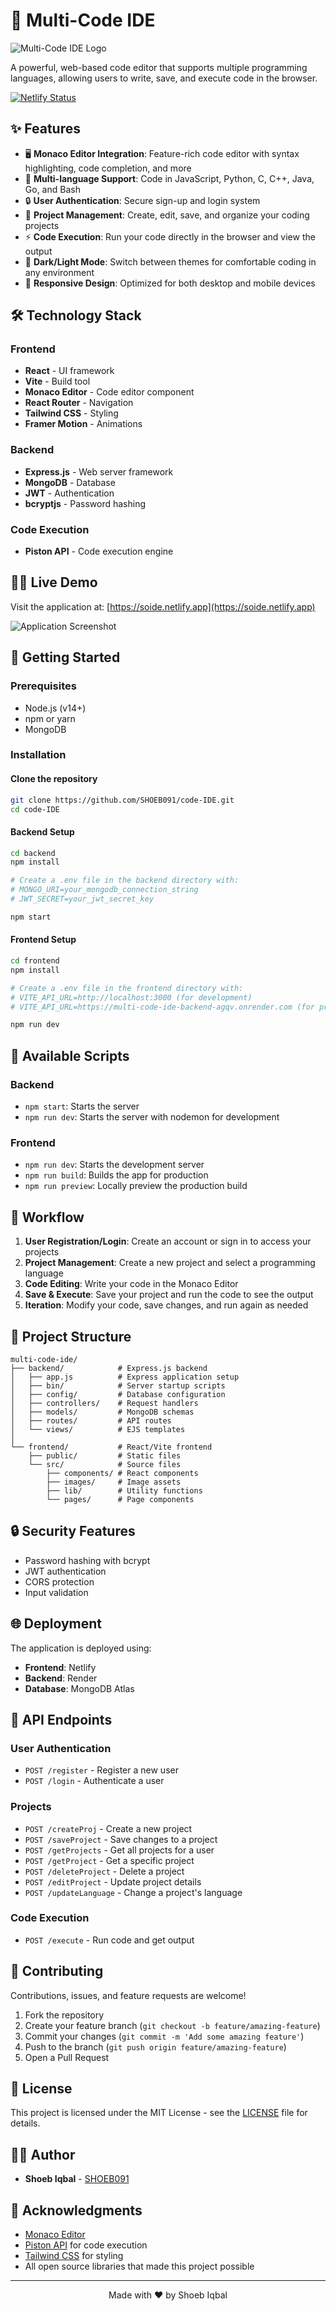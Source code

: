 # 🚀 Multi-Code IDE

![Multi-Code IDE Logo](frontend/src/images/logos/logo.png)

A powerful, web-based code editor that supports multiple programming languages, allowing users to write, save, and execute code in the browser.

[![Netlify Status](https://api.netlify.com/api/v1/badges/your-netlify-badge-id/deploy-status)](https://soide.netlify.app)

## ✨ Features

- 🖥️ **Monaco Editor Integration**: Feature-rich code editor with syntax highlighting, code completion, and more
- 🔄 **Multi-language Support**: Code in JavaScript, Python, C, C++, Java, Go, and Bash
- 🔒 **User Authentication**: Secure sign-up and login system 
- 💾 **Project Management**: Create, edit, save, and organize your coding projects
- ⚡ **Code Execution**: Run your code directly in the browser and view the output
- 🎨 **Dark/Light Mode**: Switch between themes for comfortable coding in any environment
- 📱 **Responsive Design**: Optimized for both desktop and mobile devices

## 🛠️ Technology Stack

### Frontend
- **React** - UI framework
- **Vite** - Build tool
- **Monaco Editor** - Code editor component
- **React Router** - Navigation
- **Tailwind CSS** - Styling
- **Framer Motion** - Animations

### Backend
- **Express.js** - Web server framework
- **MongoDB** - Database
- **JWT** - Authentication
- **bcryptjs** - Password hashing

### Code Execution
- **Piston API** - Code execution engine

## 🏃‍♂️ Live Demo

Visit the application at: [https://soide.netlify.app](https://soide.netlify.app)

![Application Screenshot](https://via.placeholder.com/800x400?text=Multi-Code+IDE+Screenshot)

## 🚀 Getting Started

### Prerequisites

- Node.js (v14+)
- npm or yarn
- MongoDB

### Installation

#### Clone the repository
```bash
git clone https://github.com/SHOEB091/code-IDE.git
cd code-IDE
```

#### Backend Setup
```bash
cd backend
npm install

# Create a .env file in the backend directory with:
# MONGO_URI=your_mongodb_connection_string
# JWT_SECRET=your_jwt_secret_key

npm start
```

#### Frontend Setup
```bash
cd frontend
npm install

# Create a .env file in the frontend directory with:
# VITE_API_URL=http://localhost:3000 (for development)
# VITE_API_URL=https://multi-code-ide-backend-agqv.onrender.com (for production)

npm run dev
```

## 🧪 Available Scripts

### Backend
- `npm start`: Starts the server
- `npm run dev`: Starts the server with nodemon for development

### Frontend
- `npm run dev`: Starts the development server
- `npm run build`: Builds the app for production
- `npm run preview`: Locally preview the production build

## 🔄 Workflow

1. **User Registration/Login**: Create an account or sign in to access your projects
2. **Project Management**: Create a new project and select a programming language
3. **Code Editing**: Write your code in the Monaco Editor
4. **Save & Execute**: Save your project and run the code to see the output
5. **Iteration**: Modify your code, save changes, and run again as needed

## 📁 Project Structure

```
multi-code-ide/
├── backend/            # Express.js backend
│   ├── app.js          # Express application setup
│   ├── bin/            # Server startup scripts
│   ├── config/         # Database configuration
│   ├── controllers/    # Request handlers
│   ├── models/         # MongoDB schemas
│   ├── routes/         # API routes
│   └── views/          # EJS templates
│
└── frontend/           # React/Vite frontend
    ├── public/         # Static files
    └── src/            # Source files
        ├── components/ # React components
        ├── images/     # Image assets
        ├── lib/        # Utility functions
        └── pages/      # Page components
```

## 🔒 Security Features

- Password hashing with bcrypt
- JWT authentication
- CORS protection
- Input validation

## 🌐 Deployment

The application is deployed using:

- **Frontend**: Netlify
- **Backend**: Render
- **Database**: MongoDB Atlas

## 🔄 API Endpoints

### User Authentication
- `POST /register` - Register a new user
- `POST /login` - Authenticate a user

### Projects
- `POST /createProj` - Create a new project
- `POST /saveProject` - Save changes to a project
- `POST /getProjects` - Get all projects for a user
- `POST /getProject` - Get a specific project
- `POST /deleteProject` - Delete a project
- `POST /editProject` - Update project details
- `POST /updateLanguage` - Change a project's language

### Code Execution
- `POST /execute` - Run code and get output

## 🤝 Contributing

Contributions, issues, and feature requests are welcome!

1. Fork the repository
2. Create your feature branch (`git checkout -b feature/amazing-feature`)
3. Commit your changes (`git commit -m 'Add some amazing feature'`)
4. Push to the branch (`git push origin feature/amazing-feature`)
5. Open a Pull Request

## 📜 License

This project is licensed under the MIT License - see the [LICENSE](LICENSE) file for details.

## 👨‍💻 Author

- **Shoeb Iqbal** - [SHOEB091](https://github.com/SHOEB091)

## 🙏 Acknowledgments

- [Monaco Editor](https://microsoft.github.io/monaco-editor/)
- [Piston API](https://github.com/engineer-man/piston) for code execution
- [Tailwind CSS](https://tailwindcss.com/) for styling
- All open source libraries that made this project possible

---

<p align="center">
  Made with ❤️ by Shoeb Iqbal
</p>
